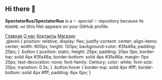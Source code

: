 ## Hi there 👋


**SpectatorRus/SpectatorRus** is a ✨ _special_ ✨ repository because its `README.md` (this file) appears on your GitHub profile.

<!DOCTYPE html>
<html>
    <head>
        <meta charset="utf-8">
        <link rel="stylesheet" href="style.css">
    </head>
    <body>  
    <div class="glavnii">
    <a class="button" href="">Главная</a>
    <a class="button" href="">О нас</a>
    <a class="button" href="">Контакты</a>
    <a class="button" href="">Магазин</a>

</div>
</body>
    
</html>
.glavnii { 
    position: relative;
    display: flex;
    justify-content: center;
    align-items: center;
    width: 600px;
    height: 120px;
    background-color: #3fa46a;
    padding: 20px;
}
.button {
    position: static;
    height: 25px;
    padding: 20px 0px;
    border-top: solid 4px #3fa46a;
    border-bottom: solid 4px #3fa46a;
    margin: 0px 20px;
    text-decoration: none;
    font-family: Century;
    color: white;
    font-size: 20px;
    transition: 0.3s;
}
.button:hover {
    border-top: solid 4px #fff;
    border-bottom: solid 4px #fff;
    padding: 6px 0px;
}
